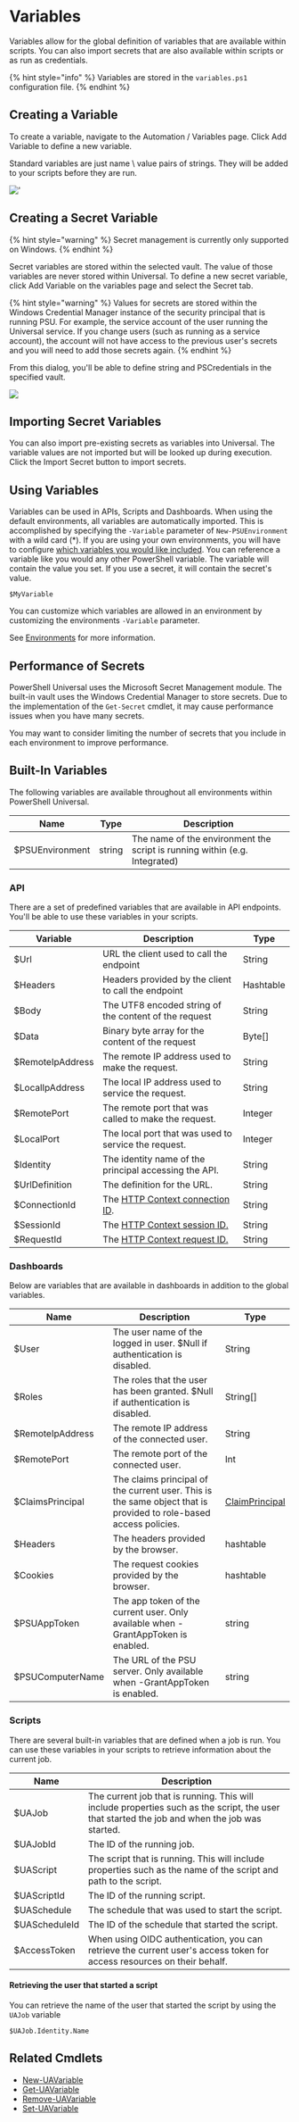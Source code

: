 # Variables

Variables allow for the global definition of variables that are available within scripts. You can also import secrets that are also available within scripts or as run as credentials.&#x20;

{% hint style="info" %}
Variables are stored in the `variables.ps1` configuration file.
{% endhint %}

## Creating a Variable&#x20;

To create a variable, navigate to the Automation / Variables page. Click Add Variable to define a new variable.&#x20;

Standard variables are just name \ value pairs of strings. They will be added to your scripts before they are run.&#x20;

!['](<../.gitbook/assets/image (14).png>)

## Creating a Secret Variable

{% hint style="warning" %}
Secret management is currently only supported on Windows.&#x20;
{% endhint %}

Secret variables are stored within the selected vault. The value of those variables are never stored within Universal. To define a new secret variable, click Add Variable on the variables page and select the Secret tab.&#x20;

{% hint style="warning" %}
Values for secrets are stored within the Windows Credential Manager instance of the security principal that is running PSU. For example, the service account of the user running the Universal service. If you change users (such as running as a service account), the account will not have access to the previous user's secrets and you will need to add those secrets again.
{% endhint %}

From this dialog, you'll be able to define string and PSCredentials in the specified vault.&#x20;

![](<../.gitbook/assets/image (11).png>)

## Importing Secret Variables

You can also import pre-existing secrets as variables into Universal. The variable values are not imported but will be looked up during execution. Click the Import Secret button to import secrets.&#x20;

## Using Variables

Variables can be used in APIs, Scripts and Dashboards. When using the default environments, all variables are automatically imported. This is accomplished by specifying the `-Variable` parameter of `New-PSUEnvironment` with a wild card (\*). If you are using your own environments, you will have to configure [which variables you would like included](https://docs.powershelluniversal.com/config/environments#variables). You can reference a variable like you would any other PowerShell variable. The variable will contain the value you set. If you use a secret, it will contain the secret's value. &#x20;

```
$MyVariable
```

You can customize which variables are allowed in an environment by customizing the environments `-Variable` parameter.&#x20;

See [Environments](../config/environments.md#variables) for more information.&#x20;

## Performance of Secrets

PowerShell Universal uses the Microsoft Secret Management module. The built-in vault uses the Windows Credential Manager to store secrets. Due to the implementation of the `Get-Secret` cmdlet, it may cause performance issues when you have many secrets.&#x20;

You may want to consider limiting the number of secrets that you include in each environment to improve performance.

## Built-In Variables

The following variables are available throughout all environments within PowerShell Universal.&#x20;

| Name            | Type   | Description                                                                |
| --------------- | ------ | -------------------------------------------------------------------------- |
| $PSUEnvironment | string | The name of the environment the script is running within (e.g. Integrated) |

### API

There are a set of predefined variables that are available in API endpoints. You'll be able to use these variables in your scripts.

| Variable         | Description                                                                                                                                                                                                     | Type      |
| ---------------- | --------------------------------------------------------------------------------------------------------------------------------------------------------------------------------------------------------------- | --------- |
| $Url             | URL the client used to call the endpoint                                                                                                                                                                        | String    |
| $Headers         | Headers provided by the client to call the endpoint                                                                                                                                                             | Hashtable |
| $Body            | The UTF8 encoded string of the content of the request                                                                                                                                                           | String    |
| $Data            | Binary byte array for the content of the request                                                                                                                                                                | Byte\[]   |
| $RemoteIpAddress | The remote IP address used to make the request.                                                                                                                                                                 | String    |
| $LocalIpAddress  | The local IP address used to service the request.                                                                                                                                                               | String    |
| $RemotePort      | The remote port that was called to make the request.                                                                                                                                                            | Integer   |
| $LocalPort       | The local port that was used to service the request.                                                                                                                                                            | Integer   |
| $Identity        | The identity name of the principal accessing the API.                                                                                                                                                           | String    |
| $UrlDefinition   | The definition for the URL.                                                                                                                                                                                     | String    |
| $ConnectionId    | The [HTTP Context connection ID](https://docs.microsoft.com/en-us/dotnet/api/microsoft.aspnetcore.http.connectioninfo.id?view=aspnetcore-6.0#Microsoft\_AspNetCore\_Http\_ConnectionInfo\_Id).                  | String    |
| $SessionId       | The [HTTP Context session ID.](https://docs.microsoft.com/en-us/dotnet/api/microsoft.aspnetcore.http.isession.id?view=aspnetcore-6.0#Microsoft\_AspNetCore\_Http\_ISession\_Id)                                 | String    |
| $RequestId       | The [HTTP Context request ID.](https://docs.microsoft.com/en-us/dotnet/api/microsoft.aspnetcore.http.httpcontext.traceidentifier?view=aspnetcore-6.0#Microsoft\_AspNetCore\_Http\_HttpContext\_TraceIdentifier) | String    |

### Dashboards

Below are variables that are available in dashboards in addition to the global variables.

| Name             | Description                                                                                                       | Type                                                                |
| ---------------- | ----------------------------------------------------------------------------------------------------------------- | ------------------------------------------------------------------- |
| $User            | The user name of the logged in user. $Null if authentication is disabled.                                         | String                                                              |
| $Roles           | The roles that the user has been granted. $Null if authentication is disabled.                                    | String\[]                                                           |
| $RemoteIpAddress | The remote IP address of the connected user.                                                                      | String                                                              |
| $RemotePort      | The remote port of the connected user.                                                                            | Int                                                                 |
| $ClaimsPrincipal | The claims principal of the current user. This is the same object that is provided to role-based access policies. | [ClaimPrincipal](../userinterfaces/dashboards/role-based-access.md) |
| $Headers         | The headers provided by the browser.                                                                              | hashtable                                                           |
| $Cookies         | The request cookies provided by the browser.                                                                      | hashtable                                                           |
| $PSUAppToken     | The app token of the current user. Only available when -GrantAppToken is enabled.                                 | string                                                              |
| $PSUComputerName | The URL of the PSU server. Only available when -GrantAppToken is enabled.                                         | string                                                              |

### Scripts

There are several built-in variables that are defined when a job is run. You can use these variables in your scripts to retrieve information about the current job.

| Name          | Description                                                                                                                                   |
| ------------- | --------------------------------------------------------------------------------------------------------------------------------------------- |
| $UAJob        | The current job that is running. This will include properties such as the script, the user that started the job and when the job was started. |
| $UAJobId      | The ID of the running job.                                                                                                                    |
| $UAScript     | The script that is running. This will include properties such as the name of the script and path to the script.                               |
| $UAScriptId   | The ID of the running script.                                                                                                                 |
| $UASchedule   | The schedule that was used to start the script.                                                                                               |
| $UAScheduleId | The ID of the schedule that started the script.                                                                                               |
| $AccessToken  | When using OIDC authentication, you can retrieve the current user's access token for access resources on their behalf.                        |

#### Retrieving the user that started a script

You can retrieve the name of the user that started the script by using the `UAJob` variable

```
$UAJob.Identity.Name
```

## Related Cmdlets

* [New-UAVariable](../cmdlets/Universal/New-UAVariable.md)
* [Get-UAVariable](../cmdlets/Universal/Get-UAVariable.md)
* [Remove-UAVariable](../cmdlets/Universal/Remove-UAVariable.md)
* [Set-UAVariable](../cmdlets/Universal/Set-UAVariable.md)

